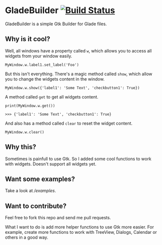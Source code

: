 GladeBuilder [![Build Status](https://travis-ci.org/alexandrevicenzi/GladeBuilder.svg?branch=master)](https://travis-ci.org/alexandrevicenzi/GladeBuilder)
===========

GladeBuilder is a simple Gtk Builder for Glade files.


## Why is it cool?


Well, all windows have a property called `w`, which allows you to access all widgets from your window easily.

    MyWindow.w.label1.set_label('Foo')

But this isn't everything. There's a magic method called `show`, which allow you to change the widgets content in the window.

    MyWindow.w.show({'label1': 'Some Text', 'checkbutton1': True})

A method called `get` to get all widgets content.

    print(MyWindow.w.get())

    >>> {'label1': 'Some Text', 'checkbutton1': True}

And also has a method called `clear` to reset the widget content.

    MyWindow.w.clear()

## Why this?

Sometimes is painfull to use Gtk. So I added some cool functions to work with widgets. Doesn't support all widgets yet.

## Want some examples?

Take a look at */examples*.

## Want to contribute?

Feel free to fork this repo and send me pull requests.

What I want to do is add more helper functions to use Gtk more easier. For example, create more functions to work with TreeView, Dialogs, Calendar or others in a good way.

